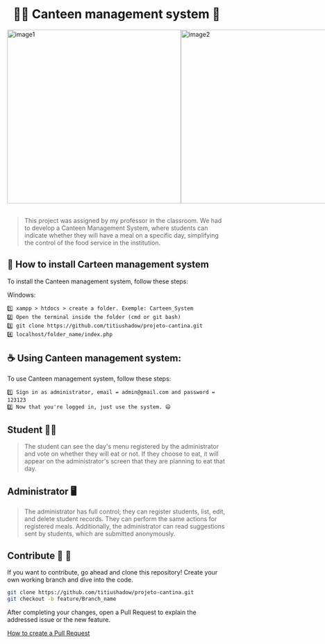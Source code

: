 <h1 align="center" font-weight: bold; "> 👨‍🎓 Canteen management system 🏫</h1>

<div style="display: flex; justify-content: space-around;">
  <img src="https://github.com/titiushadow/projeto-cantina/assets/63453751/1d42cd3d-972b-4ad1-b0b9-2db067996ad0" alt="image1" width="400px"/>
  <img src="https://github.com/titiushadow/projeto-cantina/assets/63453751/0ba129f6-3342-4a57-bb80-2b294583b958" alt="image2" width="400px"/>
</div>

<br>

> This project was assigned by my professor in the classroom. We had to develop a Canteen Management System,
where students can indicate whether they will have a meal on a specific day, simplifying the control of the food service in the institution.

## 🚀 How to install Carteen management system

To install the Canteen management system, follow these steps:

Windows:
```
1️⃣ xampp > htdocs > create a folder. Exemple: Carteen_System
2️⃣ Open the terminal inside the folder (cmd or git bash)
3️⃣ git clone https://github.com/titiushadow/projeto-cantina.git
4️⃣ localhost/folder_name/index.php
```

## ☕ Using Canteen management system:

To use Canteen management system, follow these steps:

```
1️⃣ Sign in as administrator, email = admin@gmail.com and password = 123123
2️⃣ Now that you're logged in, just use the system. 😄
```
##  Student 👨‍🎓
<blockquote>
  The student can see the day's menu registered by the administrator and vote on whether they will eat or not. 
  If they choose to eat, it will appear on the administrator's screen that they are planning to eat that day.
</blockquote>

##  Administrator 🖥️
<blockquote>
  The administrator has full control; they can register students, list, edit, and delete student records. 
  They can perform the same actions for registered meals. Additionally, the administrator can read suggestions sent by students, which are submitted anonymously.
</blockquote>


<h2 id="contribute">Contribute 🤝 🚀</h2>

If you want to contribute, go ahead and clone this repository! Create your own working branch and dive into the code.

```bash
git clone https://github.com/titiushadow/projeto-cantina.git
git checkout -b feature/Branch_name
```

After completing your changes, open a Pull Request to explain the addressed issue or the new feature.

[How to create a Pull Request](https://www.atlassian.com/br/git/tutorials/making-a-pull-request)

